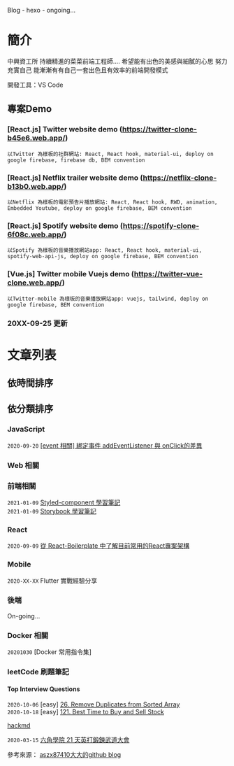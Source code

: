 Blog - hexo - ongoing...

# 簡介

中興資工所
持續精進的菜菜前端工程師....
希望能有出色的美感與細膩的心思
努力充實自己
能漸漸有有自己一套出色且有效率的前端開發模式

開發工具：VS Code

## 專案Demo

### [React.js] Twitter website demo (https://twitter-clone-b45e6.web.app/)
```
以Twitter 為樣板的社群網站: React, React hook, material-ui, deploy on google firebase, firebase db, BEM convention
```

### [React.js] Netflix trailer website demo (https://netflix-clone-b13b0.web.app/)
```
以Netflix 為樣板的電影預告片播放網站: React, React hook, RWD, animation, Embedded Youtube, deploy on google firebase, BEM convention
```

### [React.js] Spotify website demo (https://spotify-clone-6f08c.web.app/)
```
以Spotify 為樣板的音樂播放網站app: React, React hook, material-ui, spotify-web-api-js, deploy on google firebase, BEM convention
```

### [Vue.js] Twitter mobile Vuejs demo (https://twitter-vue-clone.web.app/)
```
以Twitter-mobile 為樣板的音樂播放網站app: vuejs, tailwind, deploy on google firebase, BEM convention
```


### 20XX-09-25 更新

# 文章列表

## 依時間排序


## 依分類排序

### JavaScript
`2020-09-20`  [[event 相關] 綁定事件 addEventListener 與 onClick的差異](https://github.com/digleg/blog/issues/4)  


### Web 相關

### 前端相關
`2021-01-09` [Styled-component 學習筆記](https://github.com/digleg/blog/issues/8)<br>
`2021-01-09` [Storybook 學習筆記](https://github.com/digleg/blog/issues/9)

### React
`2020-09-09`  [從 React-Boilerplate 中了解目前常用的React專案架構](https://github.com/digleg/blog/issues/1)  

### Mobile
`2020-XX-XX`  Flutter 實戰經驗分享

### 後端
On-going...

### Docker 相關
`20201030` [Docker 常用指令集]

### leetCode 刷題筆記

#### Top Interview Questions

`2020-10-06`  [easy] [26. Remove Duplicates from Sorted Array](https://hackmd.io/CpM-UdH2TkWSaxD-fJMl3A?view#easy-26-Remove-Duplicates-from-Sorted-Array) <br>
`2020-10-18`  [easy] [121. Best Time to Buy and Sell Stock](https://hackmd.io/CpM-UdH2TkWSaxD-fJMl3A?both#easy-121-Best-Time-to-Buy-and-Sell-Stock)

[hackmd](https://hackmd.io/CpM-UdH2TkWSaxD-fJMl3A)

`2020-03-15` [六角學院 21 天英打鍛鍊武道大會](https://github.com/digleg/blog/issues/2)


參考來源： [aszx87410大大的github blog](https://github.com/aszx87410/blog)


